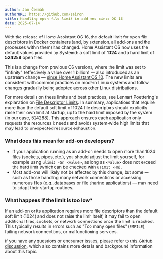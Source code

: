 ```yaml
---
author: Jan Čermák
authorURL: https://github.com/sairon
title: Handling open file limit in add-ons since OS 16
date: 2025-07-14
---
```


With the release of Home Assistant OS 16, the default limit for open file descriptors in Docker containers (and, by extension, all add-ons and the processes within them) has changed. Home Assistant OS now uses the default values provided by Systemd: a soft limit of **1024** and a hard limit of **524288** open files.

This is a change from previous OS versions, where the limit was set to "infinity" (effectively a value over 1 billion) — also introduced as an upstream change — [since Home Assistant OS 10](/blog/2023/04/13/new_limits_for_add_ons). The new limits are consistent with common practices on modern Linux systems and follow changes gradually being adopted across other Linux distributions.

For more details on these limits and best practices, see Lennart Poettering's explanation on [File Descriptor Limits](https://0pointer.net/blog/file-descriptor-limits.html). In summary, applications that require more than the default soft limit of 1024 file descriptors should explicitly raise their own limit at startup, up to the hard limit imposed by the system (in our case, 524288). This approach ensures each application only requests the resources it needs and avoids system-wide high limits that may lead to unexpected resource exhaustion.

### What does this mean for add-on developers?

- If your application running as an add-on needs to open more than 1024 files (sockets, pipes, etc.), you should adjust the limit yourself, for example using `ulimit -Sn <value>`, as long as `<value>` does not exceed the hard limit (which can be checked with `ulimit -Hn`).
- Most add-ons will likely not be affected by this change, but some — such as those handling many network connections or accessing numerous files (e.g., databases or file sharing applications) — may need to adapt their startup routines.

### What happens if the limit is too low?

If an add-on or its application requires more file descriptors than the default soft limit (1024) and does not raise the limit itself, it may fail to open additional files, sockets, or network connections once the limit is reached. This typically results in errors such as "Too many open files" (`EMFILE`), failing network connections, or malfunctioning services.

If you have any questions or encounter issues, please refer to [this GitHub discussion](https://github.com/home-assistant/operating-system/discussions/4166), which also contains more details and background information about this topic.
